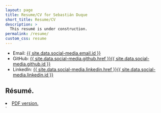 ```yaml
---
layout: page
title: Resume/CV for Sebastián Duque
short_title: Resume/CV
description: >
  This resumé is under construction.
permalink: /resume/
custom_css: resume
---
```

<!--- Email:  {% include email.html %}--->
- Email:  <a href="{{ site.data.social-media.email.href }}{{ site.data.social-media.email.id }}">{{ site.data.social-media.email.id }}</a>
- GitHub: <a href="{{ site.data.social-media.github.href }}{{ site.data.social-media.github.id }}">{{ site.data.social-media.github.href }}{{ site.data.social-media.github.id }}</a>
- LinkedIn: <a href="{{ site.data.social-media.linkedin.href }}{{ site.data.social-media.linkedin.id }}">{{ site.data.social-media.linkedin.href }}{{ site.data.social-media.linkedin.id }}</a>

## Résumé.
<li class="inline-block">
  <a
    target="_blank"
    class="align-middle link-primary mr-2 mr-lg-0 ml-lg-2"
    href="/pdf/Sebastian_Duque_CV_eng.pdf"
    >PDF version.</a
  >
</li>
<!-- Lorem ipsum dolor sit amet.
[Get started now](#getting-started){: .btn .btn-primary .fs-5 .mb-4 .mb-md-0 .mr-2 } -->

<!---
## Objective
I'm seeking a career change to **software development** via an **entry-level or associate**-level position utilizing my demonstrated logical, analytical, and communication skills developed through over 15 years of experience in the fields of science, technology, and education.

Ideally, I'd also be able to incorporate my **scientific training** and **passion for education**, perhaps in the field of **educational technology** or **[LMS][wiki-LMS] curriculum development**.

## Profile
Lifelong hobbyist **programmer**. Advanced degree in **science** with several years of experience as a **researcher** and **educator**. Well-developed **problem solving**, **critical thinking**, **analytical**, and **communication** skills. Passionate about science education, with several years of **teaching**, **tutoring**, and **volunteering** experience. Strong technical background; adept with several **web development** technologies. Quick and eager **learner** with a keen **eye for detail**.


## Skills Summary
- Proven success in teaching, tutoring, and academic writing. Typically have received “excellent” or better student evaluations for courses taught.

- Several years’ experience working in chemical laboratories; proficient in conducting wet-chemistry experiments and syntheses, analytical testing, and other procedures; solid grasp of laboratory safety, chemical hygiene, and proper documentation

- Well-versed in several sub-disciplines of chemistry; experience teaching and developing learning materials for general, organic, and physical chemistry courses

- Adept in the use of ChemDraw, EndNote, Mathematica, and Microsoft Office software (Word, Excel, PowerPoint, Outlook, OneNote)

- Working knowledge of JavaScript, HTML, CSS, git, Jekyll, and various other technologies (Unix, SQL, PHP, Wordpress)


## Education
### Master of Science, Organic Chemistry, 2013–2016.   *[Duke University][Duke], Durham, NC*
- Concentration in physical organic and organometallic chemistry
- [National Science Foundation Graduate Research Fellow][NSF]
- Mentored by Professor [Ross A. Widenhoefer][widenhoefer]
- Thesis title: "A comparative review of computational methods as applied to gold(I) complexes and mechanisms" ([pdf][thesis])
- Graduate coursework in organic reactions, organometallic chemistry, physical organic chemistry, NMR, biomolecular interactions, and modeling complex materials.


### Bachelor of Science, Chemistry, 2008–2011.  *[University of South Carolina Aiken][USCA], Aiken, SC*
- Biology minor (courses in Biochemistry, Molecular Biology, Microbiology, Cancer Biology)
- Thesis title: "Continued Investigations into the [Solvatochromism][wiki-Solvato] of Methylene Violet".
- Scored above the 90th percentile nationally on American Chemical Society standardized exams for General, Organic, Analytical, Physical, and Inorganic Chemistry.
- Graduated *magna cum laude*

### Associate of Science, Computer Technology, 2001–2003.  *Aiken Technical College, Aiken, SC*



## Teaching Experience
### Organic Chemistry Instructor, 2016–2017.  *Duke University, Durham, NC*
I led four 1-hour organic chemistry discussion sessions per week (up to 25 students per session). These discussion sessions emphasized core concepts, problem solving, critical thinking, and effective study habits. Additionally, I led three 3-hour organic chemistry laboratory sections (up to 15 students each) per week; the emphasis here was on core concepts, critical thinking, laboratory skills, and chemical hygiene & safety.
- CHEM 201D – Organic Chemistry I Discussion
- CHEM 202L – Organic Chemistry II Lab

### Certified MCAT OChem Instructor, 2016–present.  *The Princeton Review, Chapel Hill, NC*
I teach organic chemistry review classes as part of an MCAT test-preparation course, with an emphasis on foundational concepts and efficient test-taking and studying practices. As of July 2017 I have taught this course 9 times; each course consists of four 3-hour sessions, with up to 30 students per class.

### Teaching Assistant, 2013–2014.  *Duke University, Durham, NC*
I led three 3-hour physical chemistry laboratory sections (up to 20 students each) per week, with an emphasis on physical chemistry concepts, critical thinking, scientific writing, and chemical hygeine / safety. Additionally, I was in charge of grading Mathematica homework assignments for around 30 students.
- CHEM 301 – Elements of Physical Chemistry
- CHEM 301L – Physical Chemistry Lab
- CHEM 310L – Physical Chemistry I Lab
- CHEM 311L – Physical Chemistry II Lab

### Chemistry Tutor, 2013–2014.  *Duke University, Durham, NC*
I worked one-on-one with students to correct and augment their understanding of general chemistry and organic chemistry concepts.
- CHEM 99 – Introduction to Chemistry
- CHEM 101 – Core Concepts in Chemistry
- CHEM 110 – Honors Chemistry
- CHEM 201 – Organic Chemistry I
- CHEM 202 – Organic Chemistry II

### Laboratory Assistant, 2009–2011.  *University of South Carolina Aiken, Aiken, SC*
I maintained an undergraduate organic chemistry teaching lab, including materials preparation and inventory management. My duties involved overseeing the safe handling, storage, and disposal of chemicals, and keeping the lab tidy and well-organized. I supervised up to 20 students at a time for three 3-hour laboratory class sessions per week, including training the students in the use of GC, FTIR, NMR, and UV-Vis instruments. I also trained two other lab assistants and revised the lab preparation manual.
- CHEM 331L/332L – Organic Chemistry Laboratory I/II

### Chemistry & Physics Tutor, 2009–2011.  *University of South Carolina Aiken, Aiken, SC*
I tutored general chemistry, organic chemistry, and physics students, both individually and in small group sessions.
- CHEM 101 – Introduction to Chemistry
- CHEM 105 – Chemistry in Society
- CHEM 111/112 – General Chemistry I/II
- CHEM 331/332 – Organic Chemistry I/II
- PHYS 101 – Introduction to Physical Science
- PHYS 201/202 – General Physics I/II
- PHYS 211/212 – Essentials of Physics I/II

### Tutor, 2001–2005.  *Aiken Technical College, Aiken, SC*
I assisted students in the subjects of computer science, math, and English.

## Research & Laboratory Experience
### NSF Graduate Research Fellow, 2014–2016.  *Duke University, Durham, NC*
As my graduate research, I investigated the mechanisms and proposed intermediates of gold-catalyzed reactions, and the various computational methods which have been applied to their study. My research was supported by a prestigious [National Science Foundation graduate research fellowship][NSF].

### Methods Technologist, 2012–2013.  *Henkel Electronic Materials, Salisbury, NC*
I coordinated the development and documentation of quality assurance testing methods in a specialty chemicals plant, with a goal of improving the efficiency and reproducibility of test methods and the clarity of written procedures.

### Senior Research Technician, 2011–2012.  *Henkel Electronic Materials, Salisbury, NC*
I assisted both the product/process support team and the research & development team in a specialty chemicals plant. In this role, I performed a variety of functions including small-scale syntheses, analytical testing, and [5S][wiki-5S]/[Lean][wiki-L6s] initiatives.

### Undergraduate Researcher, 2010–2011.  *University of South Carolina Aiken, Aiken, SC*
As my undergraduate research, I investigated the [solvatochromism][wiki-Solvato] of methylene violet in various solvents, quantified via UV-Vis spectroscopy. This research was supported by a competitive [USC Magellan Undergraduate Research Grant][Magellan] and led to one poster presentation and three oral presentations.

## Programming & Technology Experience
### Hobbyist Programmer / Web Developer, 2000–ongoing.
Learning JavaScript, HTML, and CSS via development of websites and small browser-based games.

### Computer Services Assistant, 2008–2010.  *University of South Carolina Aiken, Aiken, SC*
Assisted with installation and maintenance of campus computer equipment and software.

### Senior Technical Support Representative, 2005–2007.  *Knology, Augusta, GA*
Resolved customer Internet issues; occasionally handled escalated calls. Created and maintained database for management of sales accounts.

### Programming Intern, 2003.  *Aiken Technical College, Aiken, SC*
Led a team of fellow students in developing a syllabus- and course-management application, including technical documentation and end-user training.


## Outreach & Service
- Duke Chemistry “Science Under the Stars” volunteer, 2014–2015
- Henkel Employee Activities Committee Chair, 2012
- USC Aiken SEED (Science Education Enrichment Day) volunteer, 2009–2010

## Honors & Awards
- [National Science Foundation Graduate Research Fellowship, 2014–2016][NSF-me]
- Henkel Salisbury Employee of the Month, February 2012
- University of South Carolina Aiken Chemistry Senior of the Year, 2011
- USCA Research Day Gold Medal (oral presentation in the sciences), 2011
- [University of South Carolina Magellan Scholar Undergraduate Research Grant][Magellan], 2011
- University of South Carolina Aiken Physics Student of the Year, 2009

## Professional Affiliations
- American Chemical Society, member, 2009–present
- Women in Science and Engineering, member, 2014–present

## Presentations
**Moore, J. L.**, Fetterolf, M. L. “Solvatochromism of Methylene Violet”
- Oral presentation, University of South Carolina Aiken Research Day, 2011
- Poster presentation, University of South Carolina Research Day, 2011
- Oral presentation, South Carolina Academy of Sciences, 2011

## Certifications
- Certified MCAT Organic Chemistry Instructor, The Princeton Review, 2016


*[MCAT]: Medical College Admission Test
*[GC]: Gas chromatography
*[FTIR]: Fourier-transform Infrared spectroscopy
*[NMR]: Nuclear magnetic resonance spectroscopy
*[UV-Vis]: Ultraviolet-visible spectroscopy
*[USCA]: University of South Carolina Aiken
*[USC]: University of South Carolina


[NSF]: https://www.nsfgrfp.org/
[NSF-me]: https://www.fastlane.nsf.gov/grfp/AwardeeList.do?method=loadAwardeeListByName&lastName=Reel&awardYearNameSearch=A
[widenhoefer]: https://chem.duke.edu/faculty/ross-widenhoefer
[thesis]: https://dukespace.lib.duke.edu/dspace/bitstream/handle/10161/12343/Reel_duke_0066N_13479.pdf
[Duke]: https://chem.duke.edu/
[USCA]: http://www.usca.edu/chemistry/
[Magellan]: http://www.sc.edu/our/magellan.shtml
[wiki-LMS]: https://en.wikipedia.org/wiki/Learning_management_system
[wiki-Solvato]: https://en.wikipedia.org/wiki/Solvatochromism
[wiki-5S]: https://en.wikipedia.org/wiki/5S_(methodology)
[wiki-L6s]: https://en.wikipedia.org/wiki/Lean_Six_Sigma


--->`